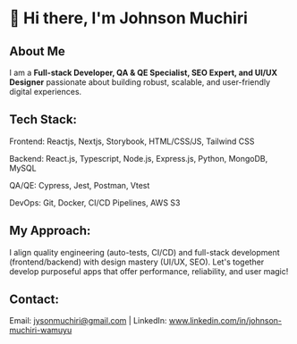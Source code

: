# 👋 Hi there, I'm Johnson Muchiri 
## About Me
I am a **Full-stack Developer, QA & QE Specialist, SEO Expert, and UI/UX Designer** passionate about building robust, scalable, and user-friendly digital experiences.
## Tech Stack:
Frontend: Reactjs, Nextjs, Storybook, HTML/CSS/JS, Tailwind CSS

Backend: React.js, Typescript, Node.js, Express.js, Python, MongoDB, MySQL

QA/QE: Cypress, Jest, Postman, Vtest

DevOps: Git, Docker, CI/CD Pipelines, AWS S3

## My Approach:
I align quality engineering (auto-tests, CI/CD) and full-stack development (frontend/backend) with design mastery (UI/UX, SEO). Let's together develop purposeful apps that offer performance, reliability, and user magic!

## Contact:
Email: jysonmuchiri@gmail.com | LinkedIn: www.linkedin.com/in/johnson-muchiri-wamuyu 
